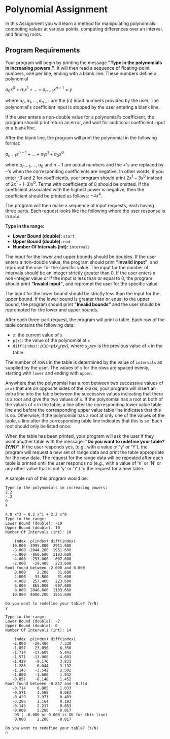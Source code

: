 # Polynomial Assignment

In this Assignment you will learn a method for manipulating polynomials: computing values at various points, computing differences over an interval, and finding roots.

## Program Requirements

Your program will begin by printing the message **"Type in the polynomials in increasing powers:"**. It will then read a sequence of floating-point numbers, one per line, ending with a blank line. These numbers define a polynomial

$a_0 x^0 + a_1 x^1 + \ldots + a_{n-1} x^{n-1} = y$

where $a_0, a_1, \ldots, a_{n-1}$ are the \(n\) input numbers provided by the user. The polynomial's coefficient input is stopped by the user entering a blank line.

If the user enters a non-double value for a polynomial's coefficient, the program should print return an error, and wait for additional coefficient input or a blank line.

After the blank line, the program will print the polynomial in the following format:

$a_{n-1} x^{n-1} + \ldots + a_1 x^1 + a_0 x^0$

where $a_{n-1}, \ldots, a_0$ and $n-1$ are actual numbers and the +'s are replaced by –'s when the corresponding coefficients are negative. In other words, if you enter -3 and 2 for coefficients, your program should print $2 x^1 - 3 x^0$ instead of $2 x^1 + (–3) x^0$. Terms with coefficients of 0 should be omitted. If the coefficient associated with the highest power is negative, then the coefficient should be printed as follows: $-4 x^4$.

The program will then make a sequence of input requests, each having three parts. Each request looks like the following where the user response is in `Bold`:

**Type in the range:**
- **Lower Bound (double):** `start`
- **Upper Bound (double):** `end`
- **Number Of Intervals (int):** `intervals`

The input for the lower and upper bounds should be doubles. If the user enters a non-double value, the program should print **"Invalid input"**, and reprompt the user for the specific value. The input for the number of intervals should be an integer strictly greater than 0. If the user enters a non-integer value or if the input is less than or equal to 0, the program should print **"Invalid input"**, and reprompt the user for the specific value.

The input for the lower bound should be strictly less than the input for the upper bound. If the lower bound is greater than or equal to the upper bound, the program should print **"Invalid bounds"** and the user should be reprompted for the lower and upper bounds.

After each three-part request, the program will print a table. Each row of the table contains the following data:

- `x`: the current value of `x`
- `p(x)`: the value of the polynomial at `x`
- `diff(index)`: $`p(x) – p(x_prev)`$, where $`x_prev`$ is the previous value of `x` in the table.

The number of rows in the table is determined by the value of `intervals` as supplied by the user. The values of `x` for the rows are spaced evenly, starting with `lower` and ending with `upper`.

Anywhere that the polynomial has a root between two successive values of `p(x)` that are on opposite sides of the x-axis, your program will insert an extra line into the table between the successive values indicating that there is a root and give the two values of `x`. If the polynomial has a root at both of the values of `x` in the table, a line after the corresponding lower value table line and before the corresponding upper value table line indicates that this is so. Otherwise, if the polynomial has a root at only one of the values of the table, a line after the corresponding table line indicates that this is so. Each root should only be listed once.

When the table has been printed, your program will ask the user if they want another table with the message: **"Do you want to redefine your table? (Y/N)"**. If the user responds yes, (e.g., with a value of 'y' or 'Y'), the program will request a new set of range data and print the table appropriate for the new data. The request for the range data will be repeated after each table is printed until the user responds no (e.g., with a value of 'n' or 'N' or any other value that is not 'y' or 'Y') to the request for a new table.

A sample run of this program would be:

```plaintext
Type in the polynomials in increasing powers:
2.2
-.2
0
4

4.0 x^3 – 0.2 x^1 + 2.2 x^0 
Type in the range:
Lower Bound (double): -10
Upper Bound (double): 10
Number Of Intervals (int): 10

    index  p(index) diff(index)
  -10.000 -3995.800  2911.600
   -8.000 -2044.200  1951.600
   -6.000  -860.600  1183.600
   -4.000  -253.000   607.600
   -2.000   -29.400   223.600
Root found between -2.000 and 0.000
    0.000     2.200    31.600
    2.000    33.800    31.600
    4.000   257.400   223.600
    6.000   865.000   607.600
    8.000  2048.600  1183.600
   10.000  4000.200  1951.600 

Do you want to redefine your table? (Y/N)
y

Type in the range:
Lower Bound (double): -2
Upper Bound (double): 0
Number Of Intervals (int): 14

    index  p(index) diff(index)
   -2.000   -29.400     7.330
   -1.857   -23.050     6.350
   -1.714   -17.609     5.441
   -1.571   -13.008     4.601
   -1.429    -9.176     3.831
   -1.286    -6.044     3.132
   -1.143    -3.542     2.502
   -1.000    -1.600     1.942
   -0.857    -0.148     1.452
Root found between -0.857 and -0.714
   -0.714     0.885     1.033
   -0.571     1.568     0.683
   -0.429     1.971     0.403
   -0.286     2.164     0.193
   -0.143     2.217     0.053
   -0.000     2.200    -0.017
    OR ( -0.000 or 0.000 is OK for this line)
    0.000     2.200    -0.017 

Do you want to redefine your table? (Y/N)
n
